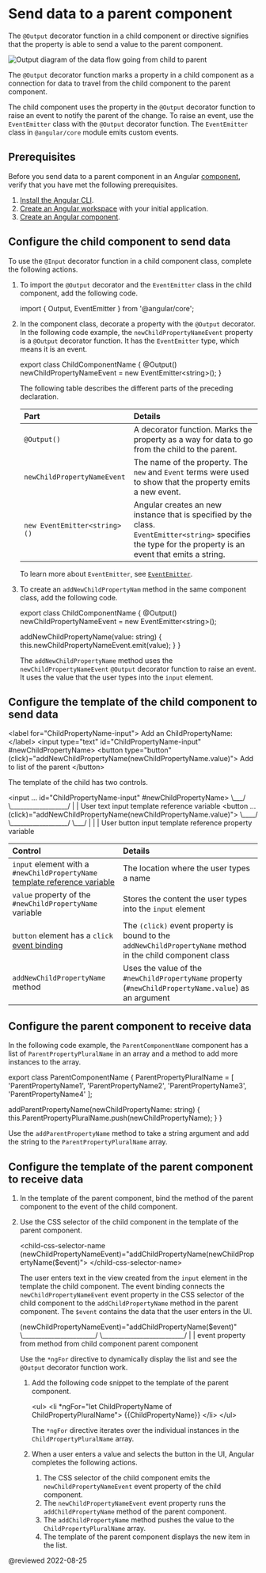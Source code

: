 # Send data to a parent component

The `@Output` decorator function in a child component or directive signifies that the property is able to send a value to the parent component.

<div class="lightbox">

<img alt="Output diagram of the data flow going from child to parent" src="generated/images/guide/inputs-outputs/output.svg">

</div>

The `@Output` decorator function marks a property in a child component as a connection for data to travel from the child component to the parent component.

The child component uses the property in the `@Output` decorator function to raise an event to notify the parent of the change.
To raise an event, use the `EventEmitter` class with the `@Output` decorator function.
The `EventEmitter` class in `@angular/core` module emits custom events.

## Prerequisites

Before you send data to a parent component in an Angular [component][AioGuideGlossaryComponent], verify that you have met the following prerequisites.

1.  [Install the Angular CLI][AioGuideSetupLocalInstallTheAngularCli].
1.  [Create an Angular workspace][AioGuideSetupLocalCreateAWorkspaceAndInitialApplication] with your initial application.
1.  [Create an Angular component][AioGuideComponentCreateCli].

## Configure the child component to send data

To use the `@Input` decorator function in a child component class, complete the following actions.

1.  To import the `@Output` decorator and the `EventEmitter` class in the child component, add the following code.

    <code-example format="typescript" header="Add imports to child component" language="typescript">

    import { Output, EventEmitter } from '&commat;angular/core';

    </code-example>

1.  In the component class, decorate a property with the `@Output` decorator.
    In the following code example, the `newChildPropertyNameEvent` property is a `@Output` decorator function.
    It has the `EventEmitter` type, which means it is an event.

    <code-example format="typescript" header="Add @Output decorator function to child component" language="typescript">

    export class ChildComponentName {
      &commat;Output() newChildPropertyNameEvent = new EventEmitter&lt;string&gt;();
    }

    </code-example>

    The following table describes the different parts of the preceding declaration.

    | Part                         | Details |
    |:---                          |:---     |
    | `@Output()`                  | A decorator function. Marks the property as a way for data to go from the child to the parent.                                                                     |
    | `newChildPropertyNameEvent`  | The name of the property. The `new` and `Event` terms were used to show that the property emits a new event.                                                       |
    | `new EventEmitter<string>()` | Angular creates an new instance that is specified by the class. <br /> `EventEmitter<string>` specifies the type for the property is an event that emits a string. |

    To learn more about `EventEmitter`, see [`EventEmitter`][AioApiCoreEventemitter].

1.  To create an `addNewChildPropertyNam` method in the same component class, add the following code.

    <code-example format="typescript" header="Add method to child component" language="typescript">

    export class ChildComponentName {
      &commat;Output() newChildPropertyNameEvent = new EventEmitter&lt;string&gt;();

      addNewChildPropertyName(value: string) {
        this.newChildPropertyNameEvent.emit(value);
      }
    }

    </code-example>

    The `addNewChildPropertyName` method uses the `newChildPropertyNameEvent` `@Output` decorator function to raise an event.
    It uses the value that the user types into the `input` element.

## Configure the template of the child component to send data

<code-example format="html" header="Add template to child component" language="html">

&lt;label for="ChildPropertyName-input"&gt;
  Add an ChildPropertyName:
&lt;/label&gt;
&lt;input type="text"
          id="ChildPropertyName-input"
          #newChildPropertyName&gt;
&lt;button type="button"
           (click)="addNewChildPropertyName(newChildPropertyName.value)"&gt;
  Add to list of the parent
&lt;/button&gt;

</code-example>

The template of the child has two controls.

<code-tabs>
    <code-pane format="html" header="input element" language="html"> &lt;input &hellip; id="ChildPropertyName-input" #newChildPropertyName&gt;&NewLine;  &bsol;&lowbar;&lowbar;&lowbar;/                                 &bsol;&lowbar;&lowbar;&lowbar;&lowbar;&lowbar;&lowbar;&lowbar;&lowbar;&lowbar;&lowbar;&lowbar;&lowbar;&lowbar;&lowbar;&lowbar;&lowbar;&lowbar;&lowbar;/&NewLine;   &verbar;                                     &verbar;&NewLine;   User text input                       template reference&NewLine;                                         variable </code-pane>
    <code-pane format="html" header="button element" language="html"> &lt;button &hellip; (click)="addNewChildPropertyName(newChildPropertyName.value)"&gt;&NewLine;  &bsol;&lowbar;&lowbar;&lowbar;&lowbar;/                                    &bsol;&lowbar;&lowbar;&lowbar;&lowbar;&lowbar;&lowbar;&lowbar;&lowbar;&lowbar;&lowbar;&lowbar;&lowbar;&lowbar;&lowbar;&lowbar;&lowbar;&lowbar;&lowbar;/ &bsol;&lowbar;&lowbar;&lowbar;/&NewLine;   &verbar;                                         &verbar;                    &verbar;&NewLine;   User button input                         template reference   property&NewLine;                                             variable </code-pane>
</code-tabs>

| Control                                                                                                          | Details |
|:---                                                                                                              |:---     |
| `input` element with a `#newChildPropertyName` [template reference variable][AioGuideTemplateReferenceVariables] | The location where the user types a name                                                                   |
| `value` property of the `#newChildPropertyName` variable                                                         | Stores the content the user types into the `input` element                                                 |
| `button` element has a `click` [event binding][AioGuideEventBinding]                                             | The `(click)` event property is bound to the `addNewChildPropertyName` method in the child component class |
| `addNewChildPropertyName` method                                                                                 | Uses the value of the `#newChildPropertyName` property \(`#newChildPropertyName.value`\) as an argument    |

## Configure the parent component to receive data

In the following code example, the `ParentComponentName` component has a list of `ParentPropertyPluralName` in an array and a method to add more instances to the array.

<code-example format="typescript" header="Add array and method to parent component" language="typescript">

export class ParentComponentName {
  ParentPropertyPluralName = [
    'ParentPropertyName1',
    'ParentPropertyName2',
    'ParentPropertyName3',
    'ParentPropertyName4'
  ];

  addParentPropertyName(newChildPropertyName: string) {
    this.ParentPropertyPluralName.push(newChildPropertyName);
  }
}

</code-example>

Use the `addParentPropertyName` method to take a string argument and add the string to the `ParentPropertyPluralName` array.

## Configure the template of the parent component to receive data

1.  In the template of the parent component, bind the method of the parent component to the event of the child component.
1.  Use the CSS selector of the child component in the template of the parent component.

    <code-example format="html" header="Add template to parent component" language="html">

    &lt;child-css-selector-name (newChildPropertyNameEvent)="addChildPropertyName(newChildPropertyName(&dollar;event)"&gt;
    &lt;/child-css-selector-name&gt;

    </code-example>

    The user enters text in the view created from the `input` element in the template the child component.
    The event binding connects the `newChildPropertyNameEvent` event property in the CSS selector of the child component to the `addChildPropertyName` method in the parent component.
    The `$event` contains the data that the user enters in the UI.

    <code-example format="html" header="Event binding diagram of the newChildPropertyNameEvent event from child component to the addChildPropertyName method from parent component on the right of an equal sign. The $event contains the data that the user enters in the UI." hideCopy language="html">

    (newChildPropertyNameEvent)="addChildPropertyName(&dollar;event)"
     &bsol;&lowbar;&lowbar;&lowbar;&lowbar;&lowbar;&lowbar;&lowbar;&lowbar;&lowbar;&lowbar;&lowbar;&lowbar;&lowbar;&lowbar;&lowbar;&lowbar;&lowbar;&lowbar;&lowbar;&lowbar;&lowbar;&lowbar;&lowbar;/   &bsol;&lowbar;&lowbar;&lowbar;&lowbar;&lowbar;&lowbar;&lowbar;&lowbar;&lowbar;&lowbar;&lowbar;&lowbar;&lowbar;&lowbar;&lowbar;&lowbar;&lowbar;&lowbar;&lowbar;&lowbar;&lowbar;&lowbar;&lowbar;&lowbar;&lowbar;&lowbar;/
      &verbar;                           &verbar;
      event property from         method from
      child component             parent component

    </code-example>

    <div class="alert is-helpful">

    Use the `*ngFor` directive to dynamically display the list and see the `@Output` decorator function work.

    1.  Add the following code snippet to the template of the parent component.

        <code-example format="html" header="Add template to parent component" language="html">

        &lt;ul&gt;
          &lt;li &ast;ngFor="let ChildPropertyName of ChildPropertyPluralName"&gt;
            {{ChildPropertyName}}
          &lt;/li&gt;
        &lt;/ul&gt;

        </code-example>

        The `*ngFor` directive iterates over the individual instances in the `ChildPropertyPluralName` array.

    1.  When a user enters a value and selects the button in the UI, Angular completes the following actions.

        1.  The CSS selector of the child component emits the `newChildPropertyNameEvent` event property of the child component.
        1.  The `newChildPropertyNameEvent` event property runs the `addChildPropertyName` method of the parent component.
        1.  The `addChildPropertyName` method pushes the value to the `ChildPropertyPluralName` array.
        1.  The template of the parent component displays the new item in the list.

    </div>

<!-- links -->

[AioApiCoreEventemitter]: api/core/EventEmitter "EventEmitter | Core - API | Angular"

[AioGuideComponentCreateCli]: guide/component/component-create-cli "Create an Angular component | Angular"

[AioGuideEventBinding]: guide/event-binding "Event binding | Angular"

[AioGuideGlossaryComponent]: guide/glossary#component "component - Glossary | Angular"

[AioGuideSetupLocalCreateAWorkspaceAndInitialApplication]: guide/setup-local#create-a-workspace-and-initial-application "Create a workspace and initial application - Setting up the local environment and workspace | Angular"
[AioGuideSetupLocalInstallTheAngularCli]: guide/setup-local#install-the-angular-cli "Install the Angular CLI - Setting up the local environment and workspace | Angular"

[AioGuideTemplateReferenceVariables]: guide/template-reference-variables "Template variables | Angular"

<!-- external links -->

<!-- end links -->

@reviewed 2022-08-25

